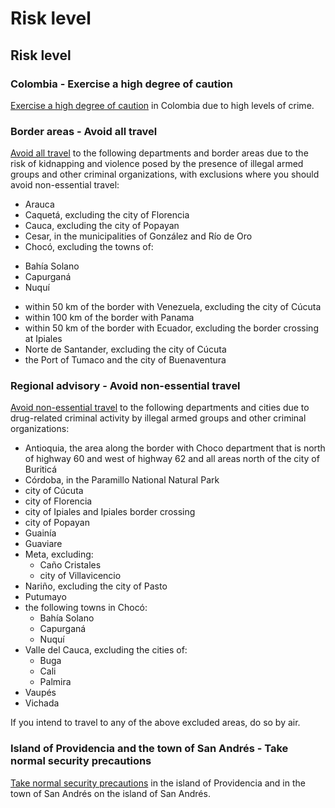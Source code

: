 # Risk level

## Risk level

### Colombia - Exercise a high degree of caution

[Exercise a high degree of caution](#levels "Risk Levels") in Colombia due to high levels of crime.

### Border areas - Avoid all travel

[Avoid all travel](#levels "Risk Levels") to the following departments and border areas due to the risk of kidnapping and violence posed by the presence of illegal armed groups and other criminal organizations, with exclusions where you should avoid non-essential travel:

* Arauca
* Caquetá, excluding the city of Florencia
* Cauca, excluding the city of Popayan
* Cesar, in the municipalities of González and Río de Oro
* Chocó, excluding the towns of:

+ Bahía Solano
+ Capurganá
+ Nuquí

* within 50 km of the border with Venezuela, excluding the city of Cúcuta
* within 100 km of the border with Panama
* within 50 km of the border with Ecuador, excluding the border crossing at Ipiales
* Norte de Santander, excluding the city of Cúcuta
* the Port of Tumaco and the city of Buenaventura

### Regional advisory - Avoid non-essential travel

[Avoid non-essential travel](#levels "Risk Levels") to the following departments and cities due to drug-related criminal activity by illegal armed groups and other criminal organizations:

* Antioquia, the area along the border with Choco department that is north of highway 60 and west of highway 62 and all areas north of the city of Buriticá
* Córdoba, in the Paramillo National Natural Park
* city of Cúcuta
* city of Florencia
* city of Ipiales and Ipiales border crossing
* city of Popayan
* Guainía
* Guaviare
* Meta, excluding:
  + Caño Cristales
  + city of Villavicencio
* Nariño, excluding the city of Pasto
* Putumayo
* the following towns in Chocó:
  + Bahía Solano
  + Capurganá
  + Nuquí
* Valle del Cauca, excluding the cities of:
  + Buga
  + Cali
  + Palmira
* Vaupés
* Vichada

If you intend to travel to any of the above excluded areas, do so by air.

### Island of Providencia and the town of San Andrés - Take normal security precautions

[Take normal security precautions](#levels "Risk Levels") in the island of Providencia and in the town of San Andrés on the island of San Andrés.